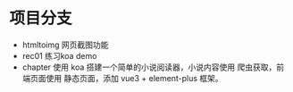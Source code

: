 # 项目分支


* htmltoimg 
   网页截图功能
* rec01 
  练习koa demo
* chapter
  使用 koa 搭建一个简单的小说阅读器，小说内容使用 爬虫获取，前端页面使用 静态页面，添加 vue3 + element-plus 框架。